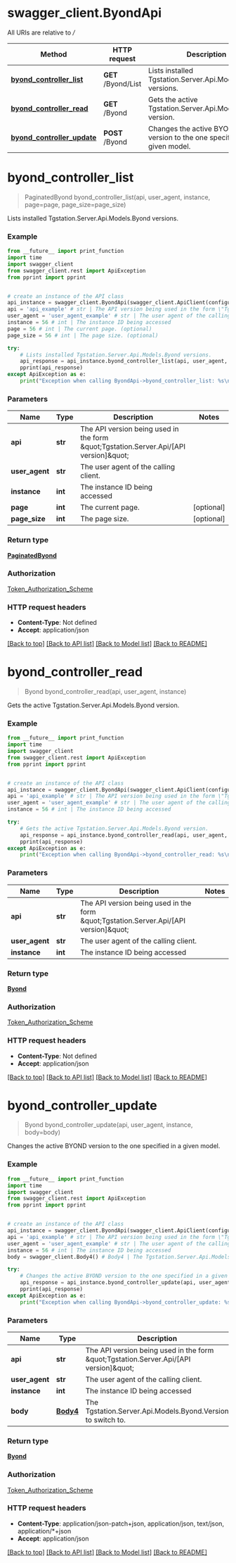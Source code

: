 # swagger_client.ByondApi

All URIs are relative to */*

Method | HTTP request | Description
------------- | ------------- | -------------
[**byond_controller_list**](ByondApi.md#byond_controller_list) | **GET** /Byond/List | Lists installed Tgstation.Server.Api.Models.Byond versions.
[**byond_controller_read**](ByondApi.md#byond_controller_read) | **GET** /Byond | Gets the active Tgstation.Server.Api.Models.Byond version.
[**byond_controller_update**](ByondApi.md#byond_controller_update) | **POST** /Byond | Changes the active BYOND version to the one specified in a given model.

# **byond_controller_list**
> PaginatedByond byond_controller_list(api, user_agent, instance, page=page, page_size=page_size)

Lists installed Tgstation.Server.Api.Models.Byond versions.

### Example
```python
from __future__ import print_function
import time
import swagger_client
from swagger_client.rest import ApiException
from pprint import pprint


# create an instance of the API class
api_instance = swagger_client.ByondApi(swagger_client.ApiClient(configuration))
api = 'api_example' # str | The API version being used in the form \"Tgstation.Server.Api/[API version]\"
user_agent = 'user_agent_example' # str | The user agent of the calling client.
instance = 56 # int | The instance ID being accessed
page = 56 # int | The current page. (optional)
page_size = 56 # int | The page size. (optional)

try:
    # Lists installed Tgstation.Server.Api.Models.Byond versions.
    api_response = api_instance.byond_controller_list(api, user_agent, instance, page=page, page_size=page_size)
    pprint(api_response)
except ApiException as e:
    print("Exception when calling ByondApi->byond_controller_list: %s\n" % e)
```

### Parameters

Name | Type | Description  | Notes
------------- | ------------- | ------------- | -------------
 **api** | **str**| The API version being used in the form \&quot;Tgstation.Server.Api/[API version]\&quot; | 
 **user_agent** | **str**| The user agent of the calling client. | 
 **instance** | **int**| The instance ID being accessed | 
 **page** | **int**| The current page. | [optional] 
 **page_size** | **int**| The page size. | [optional] 

### Return type

[**PaginatedByond**](PaginatedByond.md)

### Authorization

[Token_Authorization_Scheme](../README.md#Token_Authorization_Scheme)

### HTTP request headers

 - **Content-Type**: Not defined
 - **Accept**: application/json

[[Back to top]](#) [[Back to API list]](../README.md#documentation-for-api-endpoints) [[Back to Model list]](../README.md#documentation-for-models) [[Back to README]](../README.md)

# **byond_controller_read**
> Byond byond_controller_read(api, user_agent, instance)

Gets the active Tgstation.Server.Api.Models.Byond version.

### Example
```python
from __future__ import print_function
import time
import swagger_client
from swagger_client.rest import ApiException
from pprint import pprint


# create an instance of the API class
api_instance = swagger_client.ByondApi(swagger_client.ApiClient(configuration))
api = 'api_example' # str | The API version being used in the form \"Tgstation.Server.Api/[API version]\"
user_agent = 'user_agent_example' # str | The user agent of the calling client.
instance = 56 # int | The instance ID being accessed

try:
    # Gets the active Tgstation.Server.Api.Models.Byond version.
    api_response = api_instance.byond_controller_read(api, user_agent, instance)
    pprint(api_response)
except ApiException as e:
    print("Exception when calling ByondApi->byond_controller_read: %s\n" % e)
```

### Parameters

Name | Type | Description  | Notes
------------- | ------------- | ------------- | -------------
 **api** | **str**| The API version being used in the form \&quot;Tgstation.Server.Api/[API version]\&quot; | 
 **user_agent** | **str**| The user agent of the calling client. | 
 **instance** | **int**| The instance ID being accessed | 

### Return type

[**Byond**](Byond.md)

### Authorization

[Token_Authorization_Scheme](../README.md#Token_Authorization_Scheme)

### HTTP request headers

 - **Content-Type**: Not defined
 - **Accept**: application/json

[[Back to top]](#) [[Back to API list]](../README.md#documentation-for-api-endpoints) [[Back to Model list]](../README.md#documentation-for-models) [[Back to README]](../README.md)

# **byond_controller_update**
> Byond byond_controller_update(api, user_agent, instance, body=body)

Changes the active BYOND version to the one specified in a given model.

### Example
```python
from __future__ import print_function
import time
import swagger_client
from swagger_client.rest import ApiException
from pprint import pprint


# create an instance of the API class
api_instance = swagger_client.ByondApi(swagger_client.ApiClient(configuration))
api = 'api_example' # str | The API version being used in the form \"Tgstation.Server.Api/[API version]\"
user_agent = 'user_agent_example' # str | The user agent of the calling client.
instance = 56 # int | The instance ID being accessed
body = swagger_client.Body4() # Body4 | The Tgstation.Server.Api.Models.Byond.Version to switch to. (optional)

try:
    # Changes the active BYOND version to the one specified in a given model.
    api_response = api_instance.byond_controller_update(api, user_agent, instance, body=body)
    pprint(api_response)
except ApiException as e:
    print("Exception when calling ByondApi->byond_controller_update: %s\n" % e)
```

### Parameters

Name | Type | Description  | Notes
------------- | ------------- | ------------- | -------------
 **api** | **str**| The API version being used in the form \&quot;Tgstation.Server.Api/[API version]\&quot; | 
 **user_agent** | **str**| The user agent of the calling client. | 
 **instance** | **int**| The instance ID being accessed | 
 **body** | [**Body4**](Body4.md)| The Tgstation.Server.Api.Models.Byond.Version to switch to. | [optional] 

### Return type

[**Byond**](Byond.md)

### Authorization

[Token_Authorization_Scheme](../README.md#Token_Authorization_Scheme)

### HTTP request headers

 - **Content-Type**: application/json-patch+json, application/json, text/json, application/*+json
 - **Accept**: application/json

[[Back to top]](#) [[Back to API list]](../README.md#documentation-for-api-endpoints) [[Back to Model list]](../README.md#documentation-for-models) [[Back to README]](../README.md)

